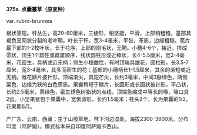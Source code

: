 **375a. 点囊薹草（原变种）**

var. rubro-brunnea

根状茎短。秆丛生，高20-60厘米，三棱形，稍坚挺，平滑，上部稍粗糙，基部具褐色呈网状分裂的老叶鞘。叶长于秆，宽3-4毫米，平张，革质，边缘粗糙。苞片最下部的1-2枚叶状，长于花序，上部的刚毛状，无鞘。小穗4-6个，接近，排成帚状，顶生1个雄性或雌雄顺序，线状圆柱形或近棒状，长4-5.5厘米，宽2-4毫米，花密生，具柄或近无柄；侧生小穗雌性，有时顶端具雄花，圆柱形，长3.5-7厘米，宽3-4毫米，具多而密生的花；基部的小穗柄长1-1.5厘米，其余的渐短或近无柄。雌花鳞片披针形，顶端渐尖，具短芒尖，长约3毫米，中间3脉绿色，两侧栗色，边缘为狭的白色膜质。果囊稍短于鳞片，长圆形或长圆状披针形，平凸状，长约2.5毫米，黄绿色，密生锈色树脂状的点线，顶端急缩成中等长的喙，喙口具2齿。小坚果紧包于果囊中，宽倒卵形，长约1.5毫米；柱头2个，长为果囊的1/2。花果期6月。

产广东、云南、西藏；生于山坡草地，林下沟边湿处，海拔2300-3900米。分布印度（阿萨姆）。模式标本采自印度阿萨姆卡西山。
